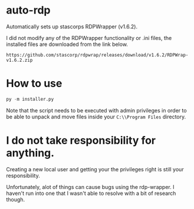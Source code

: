 # auto-rdp
Automatically sets up stascorps RDPWrapper (v1.6.2).

I did not modify any of the RDPWrapper functionality or .ini files, the installed files are downloaded from the link below.

`https://github.com/stascorp/rdpwrap/releases/download/v1.6.2/RDPWrap-v1.6.2.zip`

# How to use

```py
py -m installer.py
```
Note that the script needs to be executed with admin privileges in order to be able to unpack and move files inside your `C:\\Program Files` directory.


# I do not take responsibility for anything.

Creating a new local user and getting your the privileges right is still your responsibility.

Unfortunately, alot of things can cause bugs using the rdp-wrapper. I haven't run into one that I wasn't able to resolve with a bit of research though.
